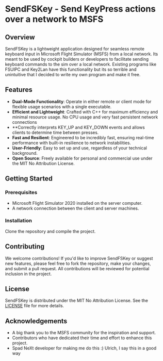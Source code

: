 # SendFSKey - Send KeyPress actions over a network to MSFS

## Overview
SendFSKey is a lightweight application designed for seamless remote keyboard input in Microsoft Flight Simulator (MSFS) from a local network. Its meant to be used by cockpit builders or developers to facilitate sending keyboard commands to the sim over a local network. Existing programs like FSUIPC and Key2Lan have this functionality but its so terrible and unintuitive that I decided to write my own program and make it free.

## Features
- **Dual-Mode Functionality**: Operate in either remote or client mode for flexible usage scenarios with a single executable.
- **Efficient and Lightweight**: Crafted with C++ for maximum efficiency and minimal resource usage. No CPU usage and very fast persistent network connections
- **Correctly interprets KEY_UP and KEY_DOWN events and allows clients to determine time between presses.
- **Fast and Resilient**: Engineered to be incredibly fast, ensuring real-time performance with built-in resilience to network instabilities.
- **User-Friendly**: Easy to set up and use, regardless of your technical background.
- **Open Source**: Freely available for personal and commercial use under the MIT No Attribution License.

## Getting Started

### Prerequisites
- Microsoft Flight Simulator 2020 installed on the server computer.
- A network connection between the client and server machines.

### Installation
Clone the repository and compile the project.

## Contributing
We welcome contributions! If you'd like to improve SendFSKey or suggest new features, please feel free to fork the repository, make your changes, and submit a pull request. All contributions will be reviewed for potential inclusion in the project.

## License
SendFSKey is distributed under the MIT No Attribution License. See the [LICENSE](LICENSE.md) file for more details.

## Acknowledgements
- A big thank you to the MSFS community for the inspiration and support.
- Contributors who have dedicated their time and effort to enhance this project.
- Spad NeXt developer for making me do this :) Ulrich, I say this in a good way